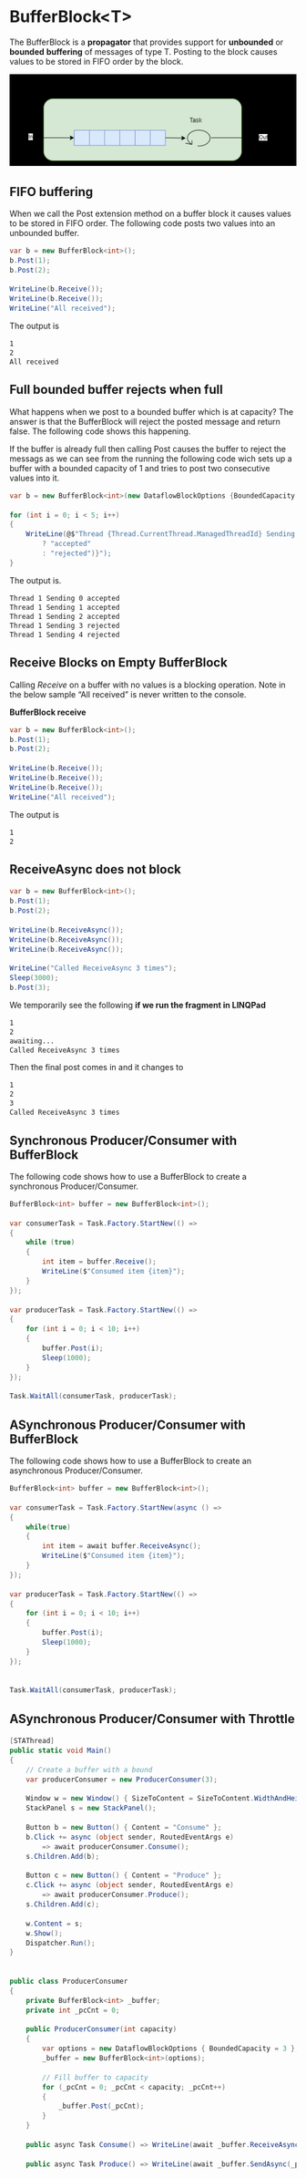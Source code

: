 # BufferBlock\<T>
The BufferBlock is a **propagator** that provides support for **unbounded** or **bounded** **buffering** of messages of type T. Posting to the block causes values to be stored in FIFO order by the block. 

![Buffer Block Basics](./docs/buffer-block-basics.png)

## FIFO buffering 
When we call the Post extension method on a buffer block it causes values to be stored in FIFO order. The following code posts two values into an unbounded buffer.  

```cs
var b = new BufferBlock<int>();
b.Post(1);
b.Post(2);

WriteLine(b.Receive());
WriteLine(b.Receive());
WriteLine("All received");
```

The output is 

```
1
2
All received
```

## Full bounded buffer rejects when full
What happens when we post to a bounded buffer which is at capacity? The answer is that the BufferBlock will reject the posted message and return false. The following code shows this happening. 

If the buffer is already full then calling Post causes the buffer to reject the messags as we can see from the running the following code wich sets up a buffer with a bounded capacity of 1 and tries to post two consecutive values into it. 

``` cs
var b = new BufferBlock<int>(new DataflowBlockOptions {BoundedCapacity = 3});

for (int i = 0; i < 5; i++)
{
	WriteLine(@$"Thread {Thread.CurrentThread.ManagedThreadId} Sending {i} {(b.Post(i) 
		? "accepted" 
		: "rejected")}");
}

```
The output is.

```
Thread 1 Sending 0 accepted
Thread 1 Sending 1 accepted
Thread 1 Sending 2 accepted
Thread 1 Sending 3 rejected
Thread 1 Sending 4 rejected
```

## Receive Blocks on Empty BufferBlock
Calling *Receive* on a buffer with no values is a blocking operation. Note in the below sample “All received” is never written to the console. 

**BufferBlock receive**
```cs
var b = new BufferBlock<int>();
b.Post(1);
b.Post(2);

WriteLine(b.Receive());
WriteLine(b.Receive());
WriteLine(b.Receive());
WriteLine("All received");
```

The output is

```
1
2
```

## ReceiveAsync does not block

``` cs
var b = new BufferBlock<int>();
b.Post(1);
b.Post(2);

WriteLine(b.ReceiveAsync());
WriteLine(b.ReceiveAsync());
WriteLine(b.ReceiveAsync());

WriteLine("Called ReceiveAsync 3 times");
Sleep(3000);
b.Post(3);

```

We temporarily see the following **if we run the fragment in LINQPad**

```
1
2
awaiting...
Called ReceiveAsync 3 times

```

Then the final post comes in and it changes to

```
1
2
3
Called ReceiveAsync 3 times
```

## Synchronous Producer/Consumer with BufferBlock
The following code shows how to use a BufferBlock to create a synchronous Producer/Consumer. 

``` cs
BufferBlock<int> buffer = new BufferBlock<int>();

var consumerTask = Task.Factory.StartNew(() =>
{
	while (true)
	{
		int item = buffer.Receive();
		WriteLine($"Consumed item {item}");
	}
});

var producerTask = Task.Factory.StartNew(() =>
{
	for (int i = 0; i < 10; i++)
	{
		buffer.Post(i);
		Sleep(1000);
	}
});

Task.WaitAll(consumerTask, producerTask);
```

## ASynchronous Producer/Consumer with BufferBlock
The following code shows how to use a BufferBlock to create an asynchronous Producer/Consumer. 

```cs
BufferBlock<int> buffer = new BufferBlock<int>();

var consumerTask = Task.Factory.StartNew(async () =>
{
	while(true)
	{
		int item = await buffer.ReceiveAsync();
		WriteLine($"Consumed item {item}");
	}
});

var producerTask = Task.Factory.StartNew(() =>
{
	for (int i = 0; i < 10; i++)
	{
		buffer.Post(i);
		Sleep(1000);
	}
});


Task.WaitAll(consumerTask, producerTask);

```

## ASynchronous Producer/Consumer with Throttle

```cs
[STAThread]
public static void Main()
{
	// Create a buffer with a bound 
	var producerConsumer = new ProducerConsumer(3);

	Window w = new Window() { SizeToContent = SizeToContent.WidthAndHeight };
	StackPanel s = new StackPanel();

	Button b = new Button() { Content = "Consume" };
	b.Click += async (object sender, RoutedEventArgs e)
		=> await producerConsumer.Consume();
	s.Children.Add(b);

	Button c = new Button() { Content = "Produce" };
	c.Click += async (object sender, RoutedEventArgs e)
		=> await producerConsumer.Produce();
	s.Children.Add(c);

	w.Content = s;
	w.Show();
	Dispatcher.Run();
}


public class ProducerConsumer
{
	private BufferBlock<int> _buffer;
	private int _pcCnt = 0;

	public ProducerConsumer(int capacity)
	{
		var options = new DataflowBlockOptions { BoundedCapacity = 3 };
		_buffer = new BufferBlock<int>(options);

		// Fill buffer to capacity
		for (_pcCnt = 0; _pcCnt < capacity; _pcCnt++)
		{
			_buffer.Post(_pcCnt);
		}
	}

	public async Task Consume() => WriteLine(await _buffer.ReceiveAsync());

	public async Task Produce() => WriteLine(await _buffer.SendAsync(_pcCnt++));
```
